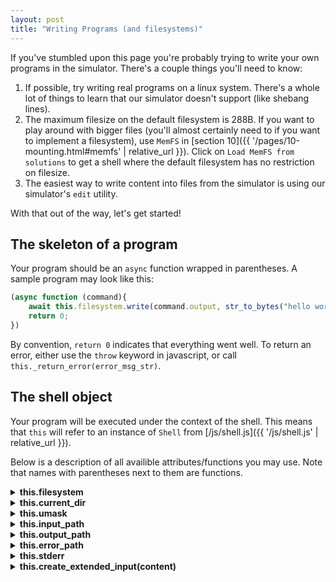 ```yaml
---
layout: post
title: "Writing Programs (and filesystems)"
---
```


If you've stumbled upon this page you're probably trying to write your own programs in the simulator.
There's a couple things you'll need to know:

1. If possible, try writing real programs on a linux system.
There's a whole lot of things to learn that our simulator doesn't support (like shebang lines).
2. The maximum filesize on the default filesystem is 288B.
If you want to play around with bigger files (you'll almost certainly need to if you want to implement a filesystem),
use `MemFS` in [section 10]({{ '/pages/10-mounting.html#memfs' | relative_url }}).
Click on `Load MemFS from solutions` to get a shell where the default filesystem has no restriction on filesize.
3. The easiest way to write content into files from the simulator is using our simulator's `edit` utility.

With that out of the way, let's get started!

## The skeleton of a program

Your program should be an `async` function wrapped in parentheses. A sample program may look like this:

```javascript
(async function (command){
    await this.filesystem.write(command.output, str_to_bytes("hello world!\n"));
    return 0;
})
```
By convention, `return 0` indicates that everything went well.
To return an error, either use the `throw` keyword in javascript, or call `this._return_error(error_msg_str)`.

## The shell object

Your program will be executed under the context of the shell.
This means that `this` will refer to an instance of `Shell` from [/js/shell.js]({{ '/js/shell.js' | relative_url }}).

Below is a description of all availible attributes/functions you may use.
Note that names with parentheses next to them are functions.

<details><summary><b>this.filesystem</b></summary>
<div markdown="1">
This object is a filesystem (instance of `DefaultFS`).
See the section on interacting with the filesystem below.
</div>
</details>

<details><summary><b>this.current_dir</b></summary>
<div markdown="1">
This variable tells you what the current working directory is.
</div>
</details>

<details><summary><b>this.umask</b></summary>
<div markdown="1">
If you're creating a new file and don't know what permissions to give it, just set it's mode to be the `umask`.
</div>
</details>

<details><summary><b>this.input_path</b></summary>
<div markdown="1">
The absolute path from with you should read for input (i.e. `stdin`).
Note that these reads may block so you should use `await` on the read call.
See the section on interacting with the filesystem below.
</div>
</details>

<details><summary><b>this.output_path</b></summary>
<div markdown="1">
Path which points to the shell's `stdout`.
Note that this may not be the same as your program's output!
Use `command.output` instead.
See the section on the command object instead.
</div>
</details>

<details><summary><b>this.error_path</b></summary>
<div markdown="1">
The path to the shell's `stderr`.
Use `this.stderr` instead as that is an already open handle to the error path.
</div>
</details>

<details><summary><b>this.stderr</b></summary>
<div markdown="1">
An instance of `FileDescriptor` where you should write all error/debugging output.
See the section on interacting with the filesystem below.
</div>
</details>

<details><summary><b>this.create_extended_input(content)</b></summary>
<div markdown="1">
Create a `<textarea>` to allow a user to have a GUI text editor like `edit`.
To actually read that input see `this.get_extended_output_and_cleanup`.

To pass in some initial text to populate the `<textarea>` with, pass in a string as `content`.
</div>
</details>

<details><summary><b>this.get_extended_output_and_cleanup()</b></summary>
<div markdown="1">
Wait for the user to press `save` or `cancel`.
Returns the contents of the `<textarea>` if the user pressed `save` and `null` if the user pressed `cancel`.

This function may block, so call it with `await`.
</div>
</details>

<details><summary><b>this.run_command(input)</b></summary>
<div markdown="1">
Interpret a string (`input`) as though it had been run on the command line and return the output of the program that is run.
</div>
</details>

<details><summary><b>this.path_join(path1, path2)</b></summary>
<div markdown="1">
Joins two paths and removes/adds any necessary `/`s.
</div>
</details>

<details><summary><b>this.expand_path(path)</b></summary>
<div markdown="1">
Turns a relative path into an absolute path.
Expands a path by looking at the current directory and resolve any `.` and `..`s encounted along the way.

Note that this doesn't check if the path actually corresponds to a file on the filesystem.
</div>
</details>

<details><summary><b>this._return_error(error)</b></summary>
<div markdown="1">
Write a string (`error`) to `stderr` and return that string.
</div>
</details>

## Interacting with the filesystem

The shell's filesystem is accessible to your function via the `this.filesystem` variable.

One thing we haven't mentioned is that in our simulator all filesystem operations are assumed to be asynchronous.
This is to allow for things like simulated disk delay in the animated filesystem interactions,
or to allow for blocking reads from `stdin` in the simulator.

Anytime you access the filesystem, use the keyword `await` right before the function you wanted to call.

For example, the following program tries to read 5 chars from `stdin` and writes the characters read to both `stdout` and `stderr`.

```javascript
(async function(command) {
    var fd = await this.filesystem.open(this.input_path, O_RDONLY);
    // Let's make sure that we opened stdin correctly
    if (typeof(fd) === 'string')
        return this._return_error(fd);

    var buffer = new Uint8Array(new ArrayBuffer(5));

    // perform the read and check for errrors
    var bytes_read = await this.filesystem.read(fd, buffer);
    if (typeof(bytes_read) === 'string')
        return this._return_error(bytes_read);

    // create a "view" of the buffer that only has the initialized bytes
    var read_view = new Uint8Array(buffer.buffer, 0, bytes_read);

    // write some debugging messages to stderr
    // I've ignored the error checking on the writes.
    await this.filesystem.write(this.stderr, str_to_bytes("Read " + bytes_read + " bytes:\n"));
    await this.filesystem.write(this.stderr, read_view);
    await this.filesystem.write(this.stderr, "\n"));

    // write our output to stdout
    await this.filesystem.write(command.output, read_view));

    // everything was ok!
    return 0;
})
```

## The command object

You might have noticed that all our programs so far have been taking a parameter `command`,
and some have even been grabbing a `FileDescriptor` corresponding to `stdout` from `command.output`.

The `command` object gives us a way to interact with specified command parameters.
Let's look at how you can construct/use it.

<details><summary><b>[Constructor] Command(input, stdout_path)</b></summary>
<div markdown="1">
The constructor for `Command` which takes in a line of input and a path to set as `stdout`.
</div>
</details>

<details><summary><b>this.input</b></summary>
<div markdown="1">
The original line of input passed to the constructor
</div>
</details>

<details><summary><b>this.output</b></summary>
<div markdown="1">
The object returned by a constructor will store the output path here.

If you invoke a program via `run_command` this object will be an instance of `FileDescriptor`,
opened with `O_WRONLY` and if `this.append_output` is set, with `O_APPEND` otherwise with `O_TRUNC`.
</div>
</details>

<details><summary><b>this.append_output</b></summary>
<div markdown="1">
Specifies whether output should be appended or overwritten on the output path.
</div>
</details>

<details><summary><b>this.arguments</b></summary>
<div markdown="1">
A list of command line arguments passed to the program.
Note that `command.arguments[0]` is the name of the running program.
</div>
</details>

## Writing a filesystem as a program

Full disclaimer, it's probably a better idea to go learn how to write a real POSIX filesystem that can run on something like linux or macOS for a number of reasons.

1. It's a better learning experience and you'll either learn a ton about [kernel modules](http://accelazh.github.io/filesystem/Writing-a-Kernel-Filesystem) or about [FUSE](https://github.com/libfuse/libfuse), or generally,
   about some well documented, relevant, and useful software stack.
2. It's cooler and easier to show off to people.
3. It'll give you the experience required to use these skills to work on bigger and better projects.
4. There's FUSE bindings to just about every language [(like fusepy for python)](https://github.com/fusepy/fusepy)
so you don't have to be locked into a gross language like `javascript`
or forced to write a bunch of boiler plate code in `c` (although I would reccomend doing it in `c` anyway).

Assuming you don't have the necessary resources/motivation to do it with legit libraries or you've got an hour or so to kill,
continue trying to implement your own filesystem for our simulator.
Don't say I didn't warn you.

To implement a filesystem for mounting, writing a program that returns a filesystem when run.

To see more information on how to write a filesystem, read [/pages/filesystem-operations.html]({{ '/pages/filesystem-operations.html' | relative_url }})
and [/pages/10-mounting.html]({{ '/pages/10-mounting.html' | relative_url }}).

Then run `mount path [path_to_fs_program_filename]` to mount your filesystem.
It may look something like this:

```javascript
(async function (command) {
    function SampleFS() {}
    inherit(SampleFS, DefaultFS);

    SampleFS.prototype.readdir = function() {
        console.log("Hello world!");
        return [ new Dirent(0, '.'), new Dirent(0, '..')];
    };

    return (new SampleFS());
})
```
